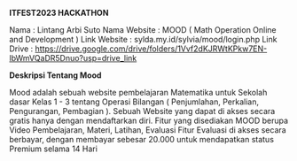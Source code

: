 **ITFEST2023 HACKATHON**

Nama : Lintang Arbi Suto
Nama Website : MOOD ( Math Operation Online and Development )
Link Website : sylda.my.id/sylvia/mood/login.php
Link Drive : https://drive.google.com/drive/folders/1Vvf2dKJRWtKPkw7EN-lbWmVQaDR5Dnuo?usp=drive_link

**Deskripsi Tentang Mood**

Mood adalah sebuah website pembelajaran Matematika untuk Sekolah dasar Kelas 1 - 3 tentang Operasi Bilangan ( Penjumlahan, Perkalian, Pengurangan, Pembagian ).
Sebuah Website yang dapat di akses secara gratis hanya dengan mendaftarkan diri.
Fitur yang disediakan MOOD berupa Video Pembelajaran, Materi, Latihan, Evaluasi
Fitur Evaluasi di akses secara berbayar, dengan membayar sebesar 20.000 untuk mendapatkan status Premium selama 14 Hari
